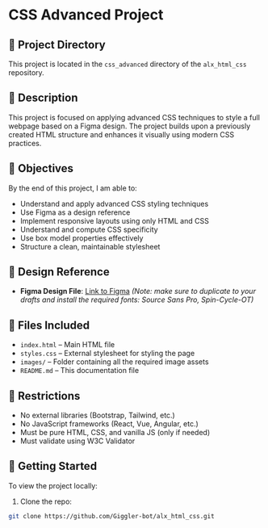 # CSS Advanced Project

## 📁 Project Directory
This project is located in the `css_advanced` directory of the `alx_html_css` repository.

## 📝 Description
This project is focused on applying advanced CSS techniques to style a full webpage based on a Figma design. The project builds upon a previously created HTML structure and enhances it visually using modern CSS practices.

## 🎯 Objectives
By the end of this project, I am able to:

- Understand and apply advanced CSS styling techniques
- Use Figma as a design reference
- Implement responsive layouts using only HTML and CSS
- Understand and compute CSS specificity
- Use box model properties effectively
- Structure a clean, maintainable stylesheet

## 📐 Design Reference
- **Figma Design File**: [Link to Figma](https://www.figma.com/)
  *(Note: make sure to duplicate to your drafts and install the required fonts: Source Sans Pro, Spin-Cycle-OT)*

## 📄 Files Included
- `index.html` – Main HTML file
- `styles.css` – External stylesheet for styling the page
- `images/` – Folder containing all the required image assets
- `README.md` – This documentation file

## 🚫 Restrictions
- No external libraries (Bootstrap, Tailwind, etc.)
- No JavaScript frameworks (React, Vue, Angular, etc.)
- Must be pure HTML, CSS, and vanilla JS (only if needed)
- Must validate using W3C Validator

## 🚀 Getting Started
To view the project locally:

1. Clone the repo:
```bash
git clone https://github.com/Giggler-bot/alx_html_css.git
